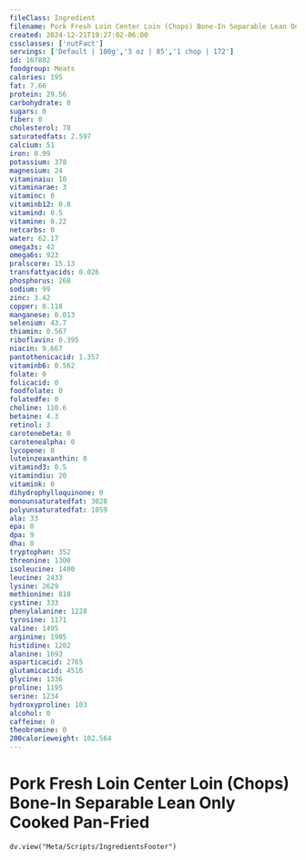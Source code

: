 ```yaml
---
fileClass: Ingredient
filename: Pork Fresh Loin Center Loin (Chops) Bone-In Separable Lean Only Cooked Pan-Fried
created: 2024-12-21T19:27:02-06:00
cssclasses: ['nutFact']
servings: ['Default | 100g','3 oz | 85','1 chop | 172']
id: 167882
foodgroup: Meats
calories: 195
fat: 7.66
protein: 29.56
carbohydrate: 0
sugars: 0
fiber: 0
cholesterol: 78
saturatedfats: 2.597
calcium: 51
iron: 0.99
potassium: 378
magnesium: 24
vitaminaiu: 10
vitaminarae: 3
vitaminc: 0
vitaminb12: 0.8
vitamind: 0.5
vitamine: 0.22
netcarbs: 0
water: 62.17
omega3s: 42
omega6s: 923
pralscore: 15.13
transfattyacids: 0.026
phosphorus: 268
sodium: 99
zinc: 3.42
copper: 0.118
manganese: 0.013
selenium: 43.7
thiamin: 0.567
riboflavin: 0.395
niacin: 9.667
pantothenicacid: 1.357
vitaminb6: 0.562
folate: 0
folicacid: 0
foodfolate: 0
folatedfe: 0
choline: 110.6
betaine: 4.3
retinol: 3
carotenebeta: 0
carotenealpha: 0
lycopene: 0
luteinzeaxanthin: 0
vitamind3: 0.5
vitamindiu: 20
vitamink: 0
dihydrophylloquinone: 0
monounsaturatedfat: 3028
polyunsaturatedfat: 1059
ala: 33
epa: 0
dpa: 9
dha: 0
tryptophan: 352
threonine: 1300
isoleucine: 1400
leucine: 2433
lysine: 2629
methionine: 810
cystine: 333
phenylalanine: 1228
tyrosine: 1171
valine: 1495
arginine: 1905
histidine: 1202
alanine: 1693
asparticacid: 2765
glutamicacid: 4516
glycine: 1336
proline: 1195
serine: 1234
hydroxyproline: 103
alcohol: 0
caffeine: 0
theobromine: 0
200calorieweight: 102.564
---
```


# Pork Fresh Loin Center Loin (Chops) Bone-In Separable Lean Only Cooked Pan-Fried

```dataviewjs
dv.view("Meta/Scripts/IngredientsFooter")
```